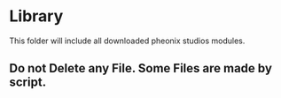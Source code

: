 # Library

This folder will include all downloaded pheonix studios modules.

## Do not Delete any File. Some Files are made by script.
